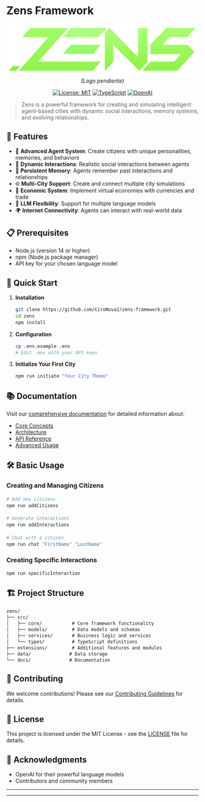 # Zens Framework

<div align="center">

![Zens Logo](./assets/Logo.png) *(Logo pendiente)*

[![License: MIT](https://img.shields.io/badge/License-MIT-yellow.svg)](https://opensource.org/licenses/MIT)
[![TypeScript](https://img.shields.io/badge/TypeScript-4.9.5-blue)](https://www.typescriptlang.org/)
[![OpenAI](https://img.shields.io/badge/OpenAI-Powered-brightgreen)](https://openai.com/)

</div>

> Zens is a powerful framework for creating and simulating intelligent agent-based cities with dynamic social interactions, memory systems, and evolving relationships.

## 🌟 Features

- 🤖 **Advanced Agent System**: Create citizens with unique personalities, memories, and behaviors
- 🔄 **Dynamic Interactions**: Realistic social interactions between agents
- 💾 **Persistent Memory**: Agents remember past interactions and relationships
- 🌐 **Multi-City Support**: Create and connect multiple city simulations
- 💱 **Economic System**: Implement virtual economies with currencies and trade
- 🔌 **LLM Flexibility**: Support for multiple language models
- 🌍 **Internet Connectivity**: Agents can interact with real-world data

## 📋 Prerequisites

- Node.js (version 14 or higher)
- npm (Node.js package manager)
- API key for your chosen language model

## 🚀 Quick Start

1. **Installation**
   ```bash
   git clone https://github.com/CiroNova2/zens-framework.git
   cd zens
   npm install
   ```

2. **Configuration**
   ```bash
   cp .env.example .env
   # Edit .env with your API keys
   ```

3. **Initialize Your First City**
   ```bash
   npm run initiate "Your City Theme"
   ```

## 📚 Documentation

Visit our [comprehensive documentation](docs/README.md) for detailed information about:
- [Core Concepts](docs/core-concepts.md)
- [Architecture](docs/architecture.md)
- [API Reference](docs/api-reference.md)
- [Advanced Usage](docs/advanced-usage.md)

## 🛠️ Basic Usage

### Creating and Managing Citizens
```bash
# Add new citizens
npm run addCitizens

# Generate interactions
npm run addInteractions

# Chat with a citizen
npm run chat "FirstName" "LastName"
```

### Creating Specific Interactions
```bash
npm run specificInteraction
```

## 🏗️ Project Structure

```
zens/
├── src/
│   ├── core/           # Core framework functionality
│   ├── models/         # Data models and schemas
│   ├── services/       # Business logic and services
│   └── types/          # TypeScript definitions
├── extensions/         # Additional features and modules
├── data/              # Data storage
└── docs/              # Documentation
```

## 🤝 Contributing

We welcome contributions! Please see our [Contributing Guidelines](CONTRIBUTING.md) for details.

## 📄 License

This project is licensed under the MIT License - see the [LICENSE](LICENSE) file for details.

## 🙏 Acknowledgments

- OpenAI for their powerful language models
- Contributors and community members

---


---